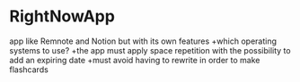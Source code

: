 # RightNowApp
app like Remnote and Notion but with its own features 
+which operating systems to use?
+the app must apply space repetition with the possibility to add an expiring date
+must avoid having to rewrite in order to make flashcards
